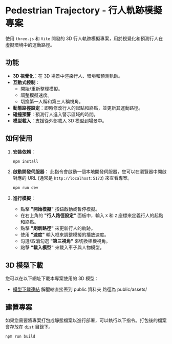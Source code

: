 # Pedestrian Trajectory - 行人軌跡模擬專案

使用 `three.js` 和 `Vite` 開發的 3D 行人軌跡模擬專案，用於視覺化和預測行人在虛擬環境中的運動路徑。

## 功能

- **3D 視覺化**：在 3D 場景中渲染行人、環境和預測軌跡。
- **互動式控制**：
  - 開始/重新整理模擬。
  - 調整模擬速度。
  - 切換第一人稱和第三人稱視角。
- **動態路徑設定**：即時修改行人的起點和終點，並更新其運動路徑。
- **碰撞預警**：預測行人進入警示區域的時間。
- **模型載入**：支援從外部載入 3D 模型到場景中。

## 如何使用

1.  **安裝依賴**：

    ```bash
    npm install
    ```

2.  **啟動開發伺服器**：
    此指令會啟動一個本地開發伺服器，您可以在瀏覽器中開啟對應的 URL (通常是 `http://localhost:5173`) 來查看專案。

    ```bash
    npm run dev
    ```

3.  **進行模擬**：
    - 點擊 **"開始模擬"** 按鈕啟動或暫停模擬。
    - 在右上角的 **"行人路徑設定"** 面板中，輸入 `X` 和 `Z` 座標來定義行人的起點和終點。
    - 點擊 **"刷新路徑"** 來更新行人的軌跡。
    - 使用 **"速度"** 輸入框來調整模擬的播放速度。
    - 勾選/取消勾選 **"第三視角"** 來切換相機視角。
    - 點擊 **"載入模型"** 來載入車子與人物模型。

## 3D 模型下載

您可以在以下網址下載本專案使用的 3D 模型：

- [模型下載連結](https://drive.google.com/file/d/1Hk7y5TisuSYN7E3b9-cjDKY_c6m4Gb3K/view?usp=sharing) <!-- 請將此處的空連結替換為您的模型下載網址 -->
  解壓縮直接丟到 public 資料夾
  路徑為 public/assets/

## 建置專案

如果您需要將專案打包成靜態檔案以進行部署，可以執行以下指令。打包後的檔案會存放在 `dist` 目錄下。

```bash
npm run build
```
